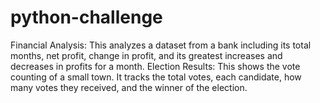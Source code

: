# python-challenge
Financial Analysis:
This analyzes a dataset from a bank including its total months, net profit, change in profit, and its greatest increases and decreases in profits for a month. 
Election Results:
This shows the vote counting of a small town. It tracks the total votes, each candidate, how many votes they received, and the winner of the election.
